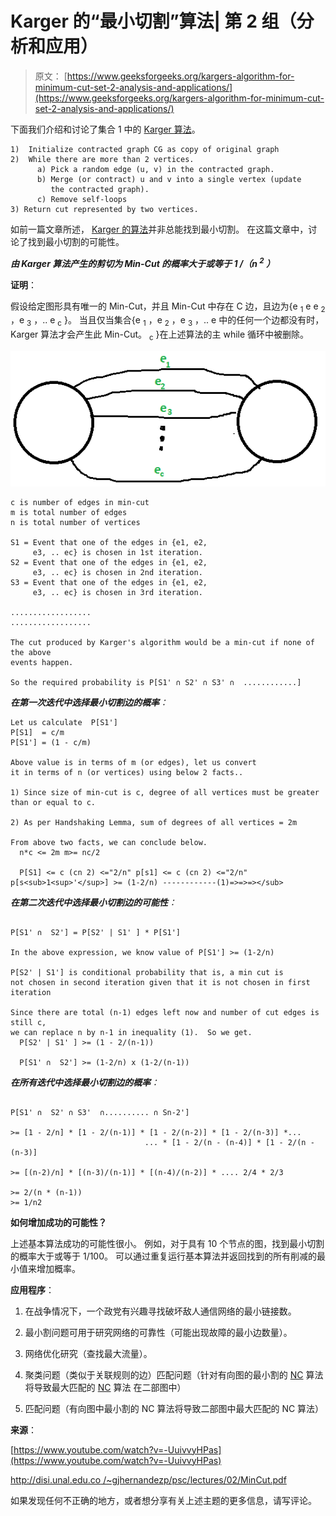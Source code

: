 # Karger 的“最小切割”算法| 第 2 组（分析和应用）

> 原文： [https://www.geeksforgeeks.org/kargers-algorithm-for-minimum-cut-set-2-analysis-and-applications/](https://www.geeksforgeeks.org/kargers-algorithm-for-minimum-cut-set-2-analysis-and-applications/)

下面我们介绍和讨论了集合 1 中的 [Karger 算法](https://www.geeksforgeeks.org/kargers-algorithm-for-minimum-cut-set-1-introduction-and-implementation/)。

```
1)  Initialize contracted graph CG as copy of original graph
2)  While there are more than 2 vertices.
      a) Pick a random edge (u, v) in the contracted graph.
      b) Merge (or contract) u and v into a single vertex (update 
         the contracted graph).
      c) Remove self-loops
3) Return cut represented by two vertices.
```

如前一篇文章所述， [Karger 的算法](https://www.geeksforgeeks.org/kargers-algorithm-for-minimum-cut-set-1-introduction-and-implementation/)并非总能找到最小切割。 在这篇文章中，讨论了找到最小切割的可能性。

***由 Karger 算法产生的剪切为 Min-Cut 的概率大于或等于 1 /（n <sup>2</sup> ）***

**证明**：

假设给定图形具有唯一的 Min-Cut，并且 Min-Cut 中存在 C 边，且边为{e <sub>1</sub> e e <sub>2</sub> ，e <sub>3</sub> ，.. e <sub>c</sub> }。 当且仅当集合{e <sub>1</sub> ，e <sub>2</sub> ，e <sub>3</sub> ，.. e 中的任何一个边都没有时，Karger 算法才会产生此 Min-Cut。 <sub>c</sub> }在上述算法的主 while 循环中被删除。

![KargerProbability](img/e8d8284397f976edd3dbeee36b304968.png)

```
c is number of edges in min-cut
m is total number of edges
n is total number of vertices

S1 = Event that one of the edges in {e1, e2, 
     e3, .. ec} is chosen in 1st iteration.
S2 = Event that one of the edges in {e1, e2, 
     e3, .. ec} is chosen in 2nd iteration.
S3 = Event that one of the edges in {e1, e2, 
     e3, .. ec} is chosen in 3rd iteration.

..................
..................

The cut produced by Karger's algorithm would be a min-cut if none of the above
events happen.

So the required probability is P[S1' ∩ S2' ∩ S3' ∩  ............]
```

***在第一次迭代中选择最小切割边的概率**：*

```
Let us calculate  P[S1']
P[S1]  = c/m
P[S1'] = (1 - c/m)

Above value is in terms of m (or edges), let us convert 
it in terms of n (or vertices) using below 2 facts.. 

1) Since size of min-cut is c, degree of all vertices must be greater 
than or equal to c. 

2) As per Handshaking Lemma, sum of degrees of all vertices = 2m

From above two facts, we can conclude below.
  n*c <= 2m m>= nc/2

  P[S1] <= c (cn 2) <="2/n" p[s1] <= c (cn 2) <="2/n" p[s<sub>1<sup>'</sup>] >= (1-2/n) ------------(1)=>=>=></sub>
```

***在第二次迭代中选择最小切割边的可能性**：*

```

P[S1' ∩  S2'] = P[S2' | S1' ] * P[S1']

In the above expression, we know value of P[S1'] >= (1-2/n)

P[S2' | S1'] is conditional probability that is, a min cut is 
not chosen in second iteration given that it is not chosen in first iteration

Since there are total (n-1) edges left now and number of cut edges is still c,
we can replace n by n-1 in inequality (1).  So we get.
  P[S2' | S1' ] >= (1 - 2/(n-1)) 

  P[S1' ∩  S2'] >= (1-2/n) x (1-2/(n-1))
```

***在所有迭代中选择最小切割边的概率**：*

```

P[S1' ∩  S2' ∩ S3'  ∩.......... ∩ Sn-2']

>= [1 - 2/n] * [1 - 2/(n-1)] * [1 - 2/(n-2)] * [1 - 2/(n-3)] *...
                              ... * [1 - 2/(n - (n-4)] * [1 - 2/(n - (n-3)]

>= [(n-2)/n] * [(n-3)/(n-1)] * [(n-4)/(n-2)] * .... 2/4 * 2/3

>= 2/(n * (n-1))
>= 1/n2 
```

**如何增加成功的可能性？**

上述基本算法成功的可能性很小。 例如，对于具有 10 个节点的图，找到最小切割的概率大于或等于 1/100。 可以通过重复运行基本算法并返回找到的所有削减的最小值来增加概率。

**应用程序**：

1.  在战争情况下，一个政党有兴趣寻找破坏敌人通信网络的最小链接数。

2.  最小割问题可用于研究网络的可靠性（可能出现故障的最小边数量）。

3.  网络优化研究（查找最大流量）。

4.  聚类问题（类似于关联规则的边）匹配问题（针对有向图的最小割的 [NC](https://en.wikipedia.org/wiki/NC_%28complexity%29) 算法将导致最大匹配的 [NC](https://en.wikipedia.org/wiki/NC_%28complexity%29) 算法 在二部图中）

5.  匹配问题（有向图中最小割的 NC 算法将导致二部图中最大匹配的 NC 算法）

**来源**：

[https://www.youtube.com/watch?v=-UuivvyHPas](https://www.youtube.com/watch?v=-UuivvyHPas)

[http://disi.unal.edu.co /~gjhernandezp/psc/lectures/02/MinCut.pdf]( http://disi.unal.edu.co/~gjhernandezp/psc/lectures/02/MinCut.pdf)

如果发现任何不正确的地方，或者想分享有关上述主题的更多信息，请写评论。


